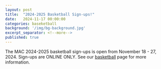 ```yaml
---
layout: post
title:  "2024-2025 Basketball Sign-ups!"
date:   2024-11-17 00:00:00
categories: baseketball
background: '/img/bg-background.jpg'
excerpt_separator: <!--more-->
published: true
---
```

The MAC 2024-2025 basketball sign-ups is open from November 18 - 27, 2024. Sign-ups are ONLINE ONLY. See our [basketball](/basketball) page for more information.